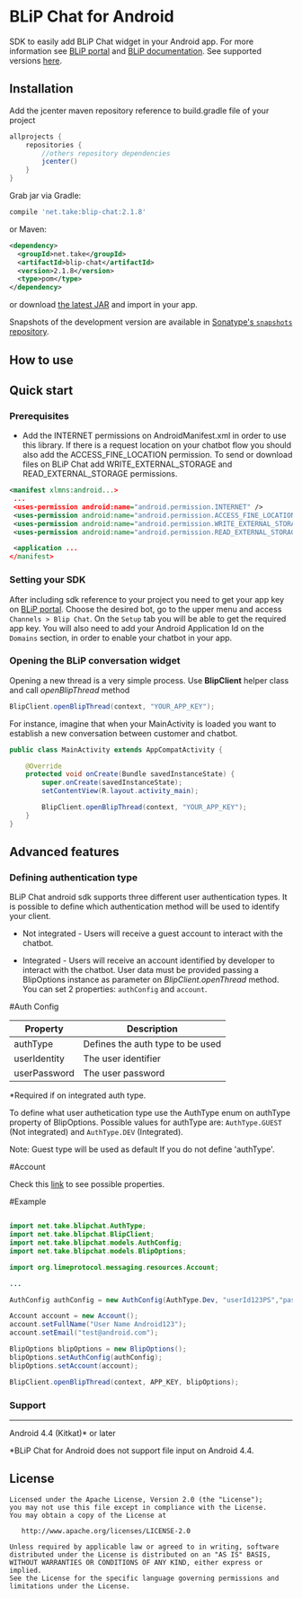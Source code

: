 
BLiP Chat for Android
======

SDK to easily add BLiP Chat widget in your Android app. For more information see [BLiP portal][1] and [BLiP documentation][2]. See supported versions [here](#support).

Installation
--------

Add the jcenter maven repository reference to build.gradle file of your project

```groovy
allprojects {
    repositories {
        //others repository dependencies
        jcenter()
    }
}
```

Grab jar via Gradle:
```groovy
compile 'net.take:blip-chat:2.1.8'
```

or Maven:
```xml
<dependency>
  <groupId>net.take</groupId>
  <artifactId>blip-chat</artifactId>
  <version>2.1.8</version>
  <type>pom</type>
</dependency>
```

or download [the latest JAR][3] and import in your app.

Snapshots of the development version are available in [Sonatype's `snapshots` repository][snap].

How to use
-------------------------

## Quick start

### Prerequisites

* Add the INTERNET permissions on AndroidManifest.xml in order to use this library. If there is a request location on your chatbot flow you should also add the ACCESS_FINE_LOCATION permission. To send or download files on BLiP Chat add WRITE_EXTERNAL_STORAGE and READ_EXTERNAL_STORAGE permissions.

```xml
<manifest xlmns:android...>
 ...
 <uses-permission android:name="android.permission.INTERNET" />
 <uses-permission android:name="android.permission.ACCESS_FINE_LOCATION" />
 <uses-permission android:name="android.permission.WRITE_EXTERNAL_STORAGE" />
 <uses-permission android:name="android.permission.READ_EXTERNAL_STORAGE" />

 <application ...
</manifest>
```

### Setting your SDK

After including sdk reference to your project you need to get your app key on [BLiP portal][1]. Choose the desired bot, go to the upper menu and access `Channels > Blip Chat`. On the `Setup` tab you will be able to get the required app key. You will also need to add your Android Application Id on the `Domains` section, in order to enable your chatbot in your app.

### Opening the BLiP conversation widget

Opening a new thread is a very simple process. Use **BlipClient** helper class and call *openBlipThread* method

```java
BlipClient.openBlipThread(context, "YOUR_APP_KEY");
```

For instance, imagine that when your MainActivity is loaded you want to establish a new conversation between customer and chatbot.

```java
public class MainActivity extends AppCompatActivity {

    @Override
    protected void onCreate(Bundle savedInstanceState) {
        super.onCreate(savedInstanceState);
        setContentView(R.layout.activity_main);

        BlipClient.openBlipThread(context, "YOUR_APP_KEY");
    }
}
```

## Advanced features

### Defining authentication type

BLiP Chat android sdk supports three different user authentication types. It is possible to define which authentication method will be used to identify your client.

* Not integrated - Users will receive a guest account to interact with the chatbot.
<!-- * Login - Users will receive an account with his 'Name' and 'Email' (provided by the user) to interact with the chatbot. In this mode the users have not message history. -->
* Integrated - Users will receive an account identified by developer to interact with the chatbot. User data must be provided passing a BlipOptions instance as parameter on *BlipClient.openThread* method. You can set 2 properties: `authConfig` and `account`.

#Auth Config

| Property          | Description                          |
| ----------------- | ------------------------------------ |
| authType          | Defines the auth type to be used     |
| userIdentity      | The user identifier                  |
| userPassword      | The user password                    |

*Required if on integrated auth type.

To define what user authetication type use the AuthType enum on authType property of BlipOptions. Possible values for authType are: `AuthType.GUEST` (Not integrated) and `AuthType.DEV` (Integrated).

Note: Guest type will be used as default If you do not define 'authType'.

#Account

Check this [link](http://limeprotocol.org/resources.html#account) to see possible properties.

#Example

```java

import net.take.blipchat.AuthType;
import net.take.blipchat.BlipClient;
import net.take.blipchat.models.AuthConfig;
import net.take.blipchat.models.BlipOptions;

import org.limeprotocol.messaging.resources.Account;

...

AuthConfig authConfig = new AuthConfig(AuthType.Dev, "userId123PS","pass123PS");

Account account = new Account();
account.setFullName("User Name Android123");
account.setEmail("test@android.com");

BlipOptions blipOptions = new BlipOptions();
blipOptions.setAuthConfig(authConfig);
blipOptions.setAccount(account);

BlipClient.openBlipThread(context, APP_KEY, blipOptions);

```

### Support
-------

  Android 4.4 (Kitkat)* or later

 *BLiP Chat for Android does not support file input on Android 4.4.

License
-------

    Licensed under the Apache License, Version 2.0 (the "License");
    you may not use this file except in compliance with the License.
    You may obtain a copy of the License at

       http://www.apache.org/licenses/LICENSE-2.0

    Unless required by applicable law or agreed to in writing, software
    distributed under the License is distributed on an "AS IS" BASIS,
    WITHOUT WARRANTIES OR CONDITIONS OF ANY KIND, either express or implied.
    See the License for the specific language governing permissions and
    limitations under the License.


 [1]: https://preview.blip.ai
 [2]: https://docs.blip.ai/
 [3]: http://search.maven.org/#search%7Cga%7C1%7Cg%3A%22net.take%22
 [snap]: https://oss.sonatype.org/content/repositories/snapshots/

